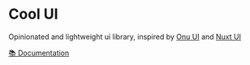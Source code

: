 # Cool UI

Opinionated and lightweight ui library, inspired by [Onu UI](https://onu.zyob.top/) and [Nuxt UI](https://ui.nuxt.com/)

[📚 Documentation](https://coolui.litingyes.top)
